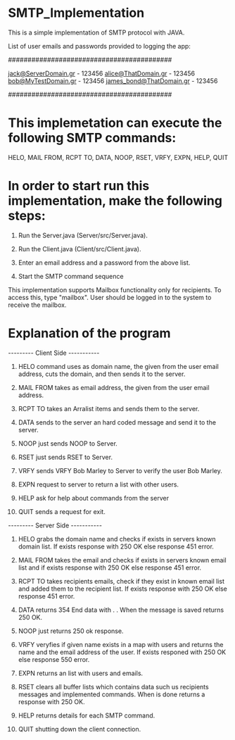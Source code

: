 # SMTP_Implementation

This is a simple implementation of SMTP protocol with JAVA.

List of user emails and passwords provided to logging the app:

##########################################

jack@ServerDomain.gr - 123456
alice@ThatDomain.gr - 123456
bob@MyTestDomain.gr - 123456
james_bond@ThatDomain.gr - 123456

##########################################

# This implemetation can execute the following SMTP commands:

HELO, MAIL FROM, RCPT TO, DATA, NOOP, RSET, VRFY, EXPN, HELP, QUIT

# In order to start run this implementation, make the following steps:

1. Run the Server.java (Server/src/Server.java).

2. Run the Client.java (Client/src/Client.java).

3. Enter an email address and a password from the above list.

4. Start the SMTP command sequence

This implementation supports Mailbox functionality only for recipients. To access this,
type "mailbox". User should be logged in to the system to receive the mailbox.

# Explanation of the program

--------- Client Side -----------

1. HELO command uses as domain name, the given from the user email address,
   cuts the domain, and then sends it to the server.

2. MAIL FROM takes as email address, the given from the user email address.

3. RCPT TO takes an Arralist items and sends them to the server.

4. DATA sends to the server an hard coded message and send it to the server.

5. NOOP just sends NOOP to Server.

6. RSET just sends RSET to Server.

7. VRFY sends VRFY Bob Marley to Server to verify the user Bob Marley.

8. EXPN request to server to return a list with other users.

9. HELP ask for help about commands from the server

10. QUIT sends a request for exit.

--------- Server Side -----------

1. HELO grabs the domain name and checks if exists in servers known domain list.
   If exists response with 250 OK else response 451 error.

2. MAIL FROM takes the email and checks if exists in servers known email list and if exists response with 250 OK else response 451 error.

3. RCPT TO takes recipients emails, check if they exist in known email list
   and added them to the recipient list.
   If exists response with 250 OK else response 451 error.

4. DATA returns 354 End data with <CRLF>.<CRLF> . When the message is saved returns
   250 OK.

5. NOOP just returns 250 ok response.

6. VRFY veryfies if given name exists in a map with users and returns the name and the email address of the user.
   If exists responed with 250 OK else response 550 error.

7. EXPN returns an list with users and emails.

8. RSET clears all buffer lists which contains data such us recipients messages and implemented commands.
   When is done returns a response with 250 OK.

9. HELP returns details for each SMTP command.

10. QUIT shutting down the client connection.
